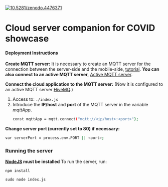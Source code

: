 [![10.5281/zenodo.4476371](https://img.shields.io/badge/DOI-10.5281%2Fzenodo.4476371-blue.svg)](https://zenodo.org/record/4476371)

# Cloud server companion for COVID showcase
#### Deployment Instructions


**Create MQTT server:** It is necessary to create an MQTT server for the connection between the server-side and the mobile-side, [tutorial](https://www.vultr.com/docs/how-to-install-mosquitto-mqtt-broker-server-on-ubuntu-16-04). **You can also connect to an active MQTT server,** [Active MQTT server](https://www.hivemq.com/public-mqtt-broker/).

**Connect the cloud application to the MQTT server:** (Now it is configured to an active MQTT server [HiveMQ](https://www.hivemq.com/public-mqtt-broker/).)
1. Access to:
`./index.js`
2. Introduce the **IP/host** and **port** of the MQTT server in the variable *mqttApp*.
    ```sh
    const mqttApp = mqtt.connect("mqtt://<ip/host>:<port>");
    ```
  
**Change server port (currently set to 80) if necessary:**
```sh
var serverPort = process.env.PORT || <port>;
```


### Running the server
**[NodeJS](https://nodejs.org/) must be installed**
To run the server, run:
```
npm install
```
```
sudo node index.js
```